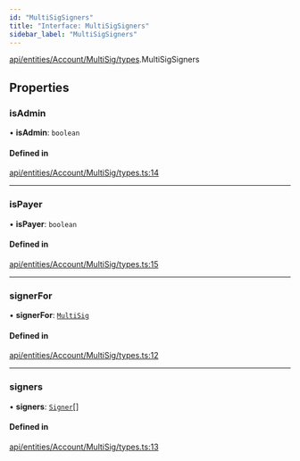 ```yaml
---
id: "MultiSigSigners"
title: "Interface: MultiSigSigners"
sidebar_label: "MultiSigSigners"
---
```


[api/entities/Account/MultiSig/types](../../../../../../../modules/API/Entities/Account/MultiSig/Types/Types.md).MultiSigSigners

## Properties

### isAdmin

• **isAdmin**: `boolean`

#### Defined in

[api/entities/Account/MultiSig/types.ts:14](https://github.com/PolymeshAssociation/polymesh-sdk/blob/b55e63737/src/api/entities/Account/MultiSig/types.ts#L14)

___

### isPayer

• **isPayer**: `boolean`

#### Defined in

[api/entities/Account/MultiSig/types.ts:15](https://github.com/PolymeshAssociation/polymesh-sdk/blob/b55e63737/src/api/entities/Account/MultiSig/types.ts#L15)

___

### signerFor

• **signerFor**: [`MultiSig`](../../../../../../../classes/API/Entities/Account/MultiSig/MultiSig.md)

#### Defined in

[api/entities/Account/MultiSig/types.ts:12](https://github.com/PolymeshAssociation/polymesh-sdk/blob/b55e63737/src/api/entities/Account/MultiSig/types.ts#L12)

___

### signers

• **signers**: [`Signer`](../../../../../../../modules/API/Entities/Types/Types.md#signer)[]

#### Defined in

[api/entities/Account/MultiSig/types.ts:13](https://github.com/PolymeshAssociation/polymesh-sdk/blob/b55e63737/src/api/entities/Account/MultiSig/types.ts#L13)
